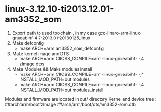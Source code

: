 # linux-3.12.10-ti2013.12.01-am3352_som

1. Export path to used toolchain , in my case gcc-linaro-arm-linux-gnueabihf-4.7-2013.01-20130125_linux
2. Make defconfig  
	* make ARCH=arm am3352_som_defconfig
3. Make kernel image and DTS
	* make ARCH=arm CROSS_COMPILE=arm-linux-gnueabihf- -j4 zImage dtbs
4. Make Modules && Make modules install
 	* make ARCH=arm CROSS_COMPILE=arm-linux-gnueabihf- -j4 INSTALL_MOD_PATH=out modules
 	* make ARCH=arm CROSS_COMPILE=arm-linux-gnueabihf- -j4 INSTALL_MOD_PATH=out modules_install
 
 
Modules and firmware are located in out/ directory
Kernel and device tree :
##arch/arm/boot/zImage
##arch/arm/boot/dts/am3352-som.dtb



